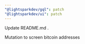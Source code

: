 ```yaml
---
"@lightsparkdev/gql": patch
"@lightsparkdev/ui": patch
---
```


Update README.md .

Mutation to screen bitcoin addresses
